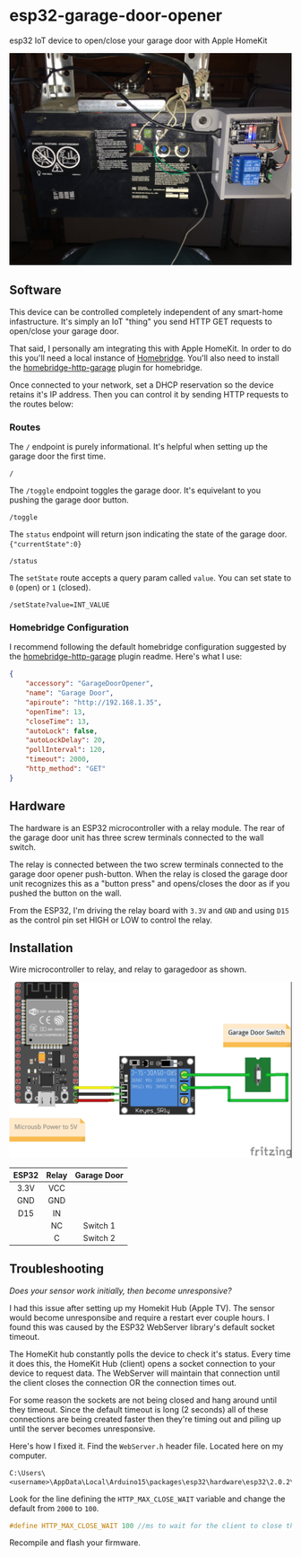 # esp32-garage-door-opener

esp32 IoT device to open/close your garage door with Apple HomeKit

![](photos/photo-final-build.JPG)

## Software

This device can be controlled completely independent of any smart-home infastructure. It's simply an IoT "thing" you send HTTP GET requests to open/close your garage door.

That said, I personally am integrating this with Apple HomeKit. In order to do this you'll need a local instance of [Homebridge](https://homebridge.io/). You'll also need to install the [homebridge-http-garage](https://github.com/phenotypic/homebridge-http-garage) plugin for homebridge.

Once connected to your network, set a DHCP reservation so the device retains it's IP address. Then you can control it by sending HTTP requests to the routes below:

### Routes

The `/` endpoint is purely informational. It's helpful when setting up the garage door the first time.
```
/
```

The `/toggle` endpoint toggles the garage door. It's equivelant to you pushing the garage door button.

```
/toggle
```

The `status` endpoint will return json indicating the state of the garage door. `{"currentState":0}`
```
/status
```

The `setState` route accepts a query param called `value`. You can set state to `0` (open) or `1` (closed).
```
/setState?value=INT_VALUE
```

### Homebridge Configuration

I recommend following the default homebridge configuration suggested by the [homebridge-http-garage](https://github.com/phenotypic/homebridge-http-garage) plugin readme. Here's what I use:

```json
{
    "accessory": "GarageDoorOpener",
    "name": "Garage Door",
    "apiroute": "http://192.168.1.35",
    "openTime": 13,
    "closeTime": 13,
    "autoLock": false,
    "autoLockDelay": 20,
    "pollInterval": 120,
    "timeout": 2000,
    "http_method": "GET"
}
```

## Hardware

The hardware is an ESP32 microcontroller with a relay module. The rear of the garage door unit has three screw terminals connected to the wall switch.

The relay is connected between the two screw terminals connected to the garage door opener push-button. When the relay is closed the garage door unit recognizes this as a "button press" and opens/closes the door as if you pushed the button on the wall.

From the ESP32, I'm driving the relay board with `3.3V` and `GND` and using `D15` as the control pin set HIGH or LOW to control the relay. 

## Installation

Wire microcontroller to relay, and relay to garagedoor as shown.

![](photos/screenshot1.jpg)

| ESP32 | Relay | Garage Door |
|:-----:|:-----:|:-----------:|
|  3.3V |  VCC  |             |
|  GND  |  GND  |             |
|  D15  |   IN  |             |
|       |   NC  |   Switch 1  |
|       |   C   |   Switch 2  |

## Troubleshooting

*Does your sensor work initially, then become unresponsive?*

I had this issue after setting up my Homekit Hub (Apple TV). The sensor would become unresponsibe and require a restart ever couple hours. I found this was caused by the ESP32 WebServer library's default socket timeout. 

The HomeKit hub constantly polls the device to check it's status. Every time it does this, the HomeKit Hub (client) opens a socket connection to your device to request data. The WebServer will maintain that connection until the client closes the connection OR the connection times out. 

For some reason the sockets are not being closed and hang around until they timeout. Since the default timeout is long (2 seconds) all of these connections are being created faster then they're timing out and piling up until the server becomes unresponsive.

Here's how I fixed it. Find the `WebServer.h` header file. Located here on my computer.

```
C:\Users\<username>\AppData\Local\Arduino15\packages\esp32\hardware\esp32\2.0.2\libraries\WebServer\src\WebServer.h
```

Look for the line defining the `HTTP_MAX_CLOSE_WAIT` variable and change the default from `2000` to `100`.

```cpp
#define HTTP_MAX_CLOSE_WAIT 100 //ms to wait for the client to close the connection
```

Recompile and flash your firmware.

